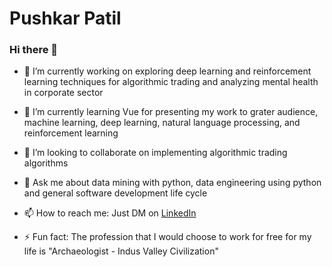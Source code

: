 # Pushkar Patil

### Hi there 👋


- 🔭 I’m currently working on exploring deep learning and reinforcement learning techniques for algorithmic trading and analyzing mental health in corporate sector


- 🌱 I’m currently learning Vue for presenting my work to grater audience, machine learning, deep learning, natural language processing, and reinforcement learning


- 👯 I’m looking to collaborate on implementing algorithmic trading algorithms


- 💬 Ask me about data mining with python, data engineering using python and general software development life cycle


- 📫 How to reach me: Just DM on [LinkedIn](https://www.linkedin.com/in/patilpushkarp/)


- ⚡ Fun fact: The profession that I would choose to work for free for my life is "Archaeologist - Indus Valley Civilization"
